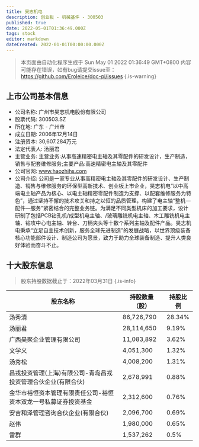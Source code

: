 ```yaml
---
title: 昊志机电
description: 创业板 - 机械基件 - 300503
published: true
date: 2022-05-01T01:36:49.000Z
tags: stock
editor: markdown
dateCreated: 2022-01-01T00:00:00.000Z
---
```


> 本页面由自动化程序生成于 Sun May 01 2022 01:36:49 GMT+0800
> 内容可能存在错误，如有bug请提交issue至：https://github.com/Eroleice/doc-pi/issues
{.is-warning}

## 上市公司基本信息
- 公司名称: 广州市昊志机电股份有限公司
- 股票代码: 300503.SZ
- 所在地: 广东 - 广州市
- 成立日期: 2006年12月14日
- 注册资本: 30,607.284万元
- 法定代表人: 汤丽君
- 主营业务: 主营业务:从事高速精密电主轴及其零配件的研发设计，生产制造，销售与配套维修服务;主要产品:高速精密电主轴及其零配件
- 公司官网: www.haozhihs.com
- 公司介绍: 公司是一家专业从事高精密电主轴及其零配件的研发设计、生产制造、销售与维修服务的环保型高新技术、创业板上市企业，昊志机电“以中高端电主轴产品为核心、以电主轴精密零配件制造为支撑、以配套维修服务为特色”，通过坚持不懈的技术攻关和持之以恒的品质管理，构建了电主轴“整机—配件—服务”紧密结合的完整业务链。为满足不同类型机床的加工要求，设计研制了包括PCB钻孔机/成型机电主轴、/玻璃雕铣机电主轴、木工雕铣机电主轴、钻攻中心电主轴、转台、刀柄夹头等十数个系列主轴及配件产品。昊志机电秉承“立足自主技术创新，服务全球先进制造”的发展战略，以世界顶级装备核心功能部件设计、制造公司为愿景，致力于助力全球装备制造、提升人类良好体验而奋斗不止。


## 十大股东信息
> 股东持股数据截止于：2022年03月31日
{.is-info}

| 股东名称 | 持股数量（股） | 持股比例 |
| --- | --- | --- |
| 汤秀清 | 86,726,790 | 28.34% |
| 汤丽君 | 28,114,650 | 9.19% |
| 广西昊聚企业管理有限公司 | 11,083,892 | 3.62% |
| 文学义 | 4,051,300 | 1.32% |
| 汤秀松 | 4,008,200 | 1.31% |
| 昌戎投资管理(上海)有限公司-青岛昌戎投资管理合伙企业(有限合伙) | 2,678,991 | 0.88% |
| 金华市裕恒资本管理有限责任公司-裕恒资本双龙一号私募证券投资基金 | 2,312,600 | 0.76% |
| 安吉和泽管理咨询合伙企业(有限合伙) | 2,096,700 | 0.69% |
| 赵伟 | 1,980,000 | 0.65% |
| 雷群 | 1,537,262 | 0.5% |




